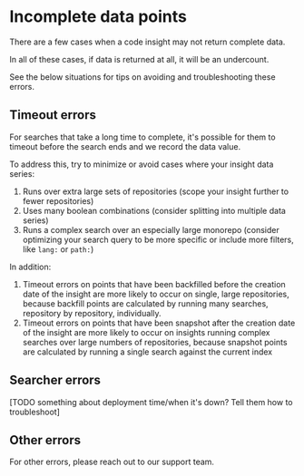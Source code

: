 # Incomplete data points

There are a few cases when a code insight may not return complete data. 

In all of these cases, if data is returned at all, it will be an undercount. 

See the below situations for tips on avoiding and troubleshooting these errors. 

## Timeout errors

For searches that take a long time to complete, it's possible for them to timeout before the search ends and we record the data value. 

To address this, try to minimize or avoid cases where your insight data series: 

1. Runs over extra large sets of repositories (scope your insight further to fewer repositories)
1. Uses many boolean combinations (consider splitting into multiple data series)
1. Runs a complex search over an especially large monorepo (consider optimizing your search query to be more specific or include more filters, like `lang:` or `path:`)

In addition: 

1. Timeout errors on points that have been backfilled before the creation date of the insight are more likely to occur on single, large repositories, because backfill points are calculated by running many searches, repository by repository, individually. 
1. Timeout errors on points that have been snapshot after the creation date of the insight are more likely to occur on insights running complex searches over large numbers of repositories, because snapshot points are calculated by running a single search against the current index 

## Searcher errors

[TODO something about deployment time/when it's down? Tell them how to troubleshoot]

## Other errors

For other errors, please reach out to our support team. 